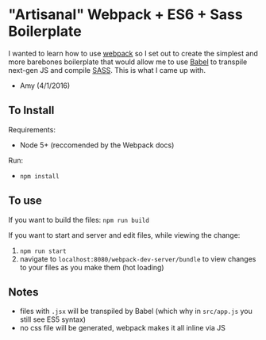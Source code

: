 "Artisanal" Webpack + ES6 + Sass Boilerplate
=============================================

I wanted to learn how to use [webpack](https://webpack.github.io/) so I set out to create the simplest and more barebones boilerplate that would allow me to use [Babel](https://babeljs.io/) to transpile next-gen JS and compile [SASS](https://http://sass-lang.com/). This is what I came up with.

- Amy (4/1/2016)

## To Install

Requirements:
- Node 5+ (reccomended by the Webpack docs)

Run:
- `npm install`

## To use

If you want to build the files: `npm run build`

If you want to start and server and edit files, while viewing the change:

1. `npm run start`
2. navigate to `localhost:8080/webpack-dev-server/bundle` to view changes to your files as you make them (hot loading)

## Notes
- files with `.jsx` will be transpiled by Babel (which why in `src/app.js` you still see ES5 syntax)
- no css file will be generated, webpack makes it all inline via JS

